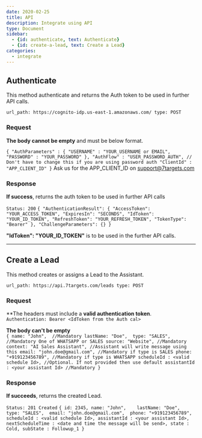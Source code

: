 ```yaml
---
date: 2020-02-25
title: API  
description: Integrate using API 
type: Document
sidebar:
  - {id: authenticate, text: Authenticate}
  - {id: create-a-lead, text: Create a Lead}
categories:
  - integrate
---
```


## Authenticate
This method authenticate and returns the Auth token to be used in further API calls.

`url_path: https://cognito-idp.us-east-1.amazonaws.com/
type: POST
`

### Request

**The body cannot be empty** and must be below format.

`
{
    "AuthParameters" : {
        "USERNAME" : "YOUR_USERNAME or EMAIL",
        "PASSWORD" : "YOUR_PASSWORD"
    },
    "AuthFlow" : "USER_PASSWORD_AUTH", // Don't have to change this if you are using password auth
    "ClientId" : "APP_CLIENT_ID"
}
`
Ask us for the APP_CLIENT_ID on support@7targets.com

### Response

**If success**, returns the auth token to be used in further API calls

`Status: 200`
`
{
    "AuthenticationResult": {
        "AccessToken": "YOUR_ACCESS_TOKEN",
        "ExpiresIn": "SECONDS",
        "IdToken": "YOUR_ID_TOKEN",
        "RefreshToken": "YOUR_REFRESH_TOKEN",
        "TokenType": "Bearer"
    },
    "ChallengeParameters": {}
}
`

**"IdToken": "YOUR_ID_TOKEN"** is to be used in the further API calls. 

---
## Create a Lead
This method creates or assigns a Lead to the Assistant.  

`url_path: https://api.7targets.com/leads
type: POST
`

### Request

**The headers must include a **valid authentication token**.  
`Authentication: Bearer <IdToken from the Auth cal>`

**The body can't be empty**  
`{
    name: "John",  //Mandatory
    lastName: "Doe", 
    type: "SALES", //Mandatory One of WHATSAPP or SALES
    source: "Website", //Mandatory
    context: "AI Sales Assistant", //Assistant will write message using this
    email: "john.doe@gmail.com", //Mandatory if type is SALES
    phone: "+919123456789", //Mandatory if type is WHATSAPP
    scheduleId : <valid schedule Id>, //Optional. If not provided then use default
    assistantId : <your assistant Id> //Mandatory
}`

### Response

**If succeeds**, returns the created Lead.

`Status: 201 Created`
`{
    id: 2345,
    name: "John",   
    lastName: "Doe", 
    type: "SALES", 
    email: "john.doe@gmail.com", 
    phone: "+919123456789", 
    scheduleId : <valid schedule Id>,
    assistantId : <your assistant Id>,
    nextScheduleTime : <date and time the message will be send>,
    state : Cold,
    subState : Followup_1
}`